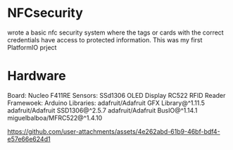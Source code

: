 # NFCsecurity
wrote a basic nfc security system where the tags or cards with the correct credentials have access to protected information. This was my first PlatformIO prject

# Hardware
Board: 
    Nucleo F411RE
Sensors:
    SSd1306 OLED Display
    RC522 RFID Reader
Framewoek: 
    Arduino
Libraries:
    adafruit/Adafruit GFX Library@^1.11.5
    adafruit/Adafruit SSD1306@^2.5.7
    adafruit/Adafruit BusIO@^1.14.1
    miguelbalboa/MFRC522@^1.4.10



https://github.com/user-attachments/assets/4e262abd-61b9-46bf-bdf4-e57e66e624d1

